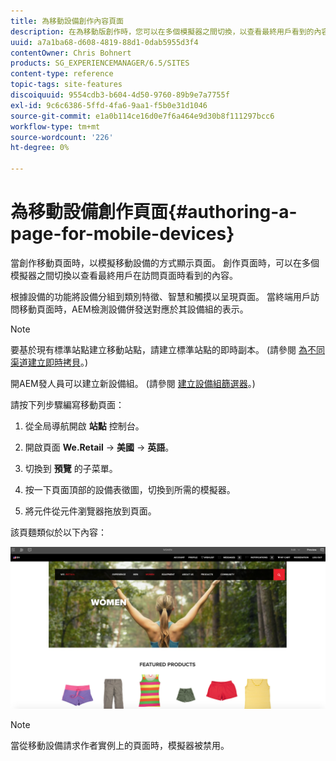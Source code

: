```yaml
---
title: 為移動設備創作內容頁面
description: 在為移動版創作時，您可以在多個模擬器之間切換，以查看最終用戶看到的內容。
uuid: a7a1ba68-d608-4819-88d1-0dab5955d3f4
contentOwner: Chris Bohnert
products: SG_EXPERIENCEMANAGER/6.5/SITES
content-type: reference
topic-tags: site-features
discoiquuid: 9554cdb3-b604-4d50-9760-89b9e7a7755f
exl-id: 9c6c6386-5ffd-4fa6-9aa1-f5b0e31d1046
source-git-commit: e1a0b114ce16d0e7f6a464e9d30b8f111297bcc6
workflow-type: tm+mt
source-wordcount: '226'
ht-degree: 0%

---
```


# 為移動設備創作頁面{#authoring-a-page-for-mobile-devices}

當創作移動頁面時，以模擬移動設備的方式顯示頁面。 創作頁面時，可以在多個模擬器之間切換以查看最終用戶在訪問頁面時看到的內容。

根據設備的功能將設備分組到類別特徵、智慧和觸摸以呈現頁面。 當終端用戶訪問移動頁面時，AEM檢測設備併發送對應於其設備組的表示。

>[!NOTE]
>
>要基於現有標準站點建立移動站點，請建立標準站點的即時副本。 (請參閱 [為不同渠道建立即時拷貝](/help/sites-administering/msm-livecopy.md)。)
>
>開AEM發人員可以建立新設備組。 (請參閱 [建立設備組篩選器](/help/sites-developing/groupfilters.md)。)

請按下列步驟編寫移動頁面：

1. 從全局導航開啟 **站點** 控制台。
1. 開啟頁面 **We.Retail** -> **美國** -> **英語**。

1. 切換到 **預覽** 的子菜單。
1. 按一下頁面頂部的設備表徵圖，切換到所需的模擬器。
1. 將元件從元件瀏覽器拖放到頁面。

該頁麵類似於以下內容：

![行動電話](assets/mobileipademu.png)

>[!NOTE]
>
>當從移動設備請求作者實例上的頁面時，模擬器被禁用。

